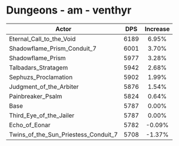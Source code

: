 # Dungeons - am - venthyr
| Actor | DPS | Increase |
|---|:---:|:---:|
|Eternal_Call_to_the_Void|6189|6.95%|
|Shadowflame_Prism_Conduit_7|6001|3.70%|
|Shadowflame_Prism|5977|3.28%|
|Talbadars_Stratagem|5942|2.68%|
|Sephuzs_Proclamation|5902|1.99%|
|Judgment_of_the_Arbiter|5876|1.54%|
|Painbreaker_Psalm|5824|0.64%|
|Base|5787|0.00%|
|Third_Eye_of_the_Jailer|5787|0.00%|
|Echo_of_Eonar|5782|-0.09%|
|Twins_of_the_Sun_Priestess_Conduit_7|5708|-1.37%|
